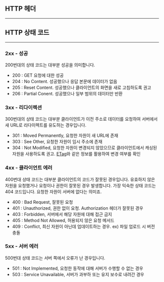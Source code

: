 
## HTTP 헤더
---




## HTTP 상태 코드
----
### 2xx - 성공

200번대의 상태 코드는 대부분 성공을 의미합니다.

- 200 : GET 요청에 대한 성공
- 204 : No Content. 성공했으나 응답 본문에 데이터가 없음
- 205 : Reset Content. 성공했으나 클라이언트의 화면을 새로 고침하도록 권고
- 206 : Partial Conent. 성공했으나 일부 범위의 데이터만 반환

### 3xx - 리다이렉션

300번대의 상태 코드는 대부분 클라이언트가 이전 주소로 데이터를 요청하여 서버에서 새 URL로 리다이렉트를 유도하는 경우입니다.

- 301 : Moved Permanently, 요청한 자원이 새 URL에 존재
- 303 : See Other, 요청한 자원이 임시 주소에 존재
- 304 : Not Modified, 요청한 자원이 변경되지 않았으므로 클라이언트에서 캐싱된 자원을 사용하도록 권고. [ETag](https://developer.mozilla.org/en-US/docs/Web/HTTP/Headers/ETag)와 같은 정보를 활용하여 변경 여부를 확인

### 4xx - 클라이언트 에러

400번대 상태 코드는 대부분 클라이언트의 코드가 잘못된 경우입니다. 유효하지 않은 자원을 요청했거나 요청이나 권한이 잘못된 경우 발생합니다. 가장 익숙한 상태 코드는 404 코드입니다. 요청한 자원이 서버에 없다는 의미죠.

- 400 : Bad Request, 잘못된 요청
- 401 : Unauthorized, 권한 없이 요청. Authorization 헤더가 잘못된 경우
- 403 : Forbidden, 서버에서 해당 자원에 대해 접근 금지
- 405 : Method Not Allowed, 허용되지 않은 요청 메서드
- 409 : Conflict, 최신 자원이 아닌데 업데이트하는 경우. ex) 파일 업로드 시 버전 충돌

### 5xx - 서버 에러

500번대 상태 코드는 서버 쪽에서 오류가 난 경우입니다.

- 501 : Not Implemented, 요청한 동작에 대해 서버가 수행할 수 없는 경우
- 503 : Service Unavailable, 서버가 과부하 또는 유지 보수로 내려간 경우